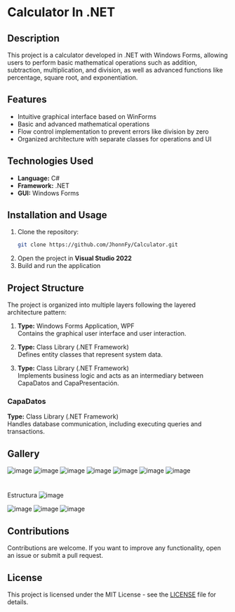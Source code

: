 # Calculator In .NET  

## Description  
This project is a calculator developed in .NET with Windows Forms, allowing users to perform basic mathematical operations such as addition, subtraction, multiplication, and division, as well as advanced functions like percentage, square root, and exponentiation.  
## Features  
- Intuitive graphical interface based on WinForms  
- Basic and advanced mathematical operations  
- Flow control implementation to prevent errors like division by zero  
- Organized architecture with separate classes for operations and UI  
## Technologies Used  
- **Language:** C#  
- **Framework:** .NET  
- **GUI:** Windows Forms  
## Installation and Usage  
1. Clone the repository:  
   ```sh
   git clone https://github.com/JhonnFy/Calculator.git
   ```  
2. Open the project in **Visual Studio 2022**  
3. Build and run the application

## Project Structure

The project is organized into multiple layers following the layered architecture pattern:

1. **Type:** Windows Forms Application, WPF  
Contains the graphical user interface and user interaction.  

2. **Type:** Class Library (.NET Framework)  
Defines entity classes that represent system data.  
3. **Type:** Class Library (.NET Framework)  
Implements business logic and acts as an intermediary between CapaDatos and CapaPresentación.  

### CapaDatos  
**Type:** Class Library (.NET Framework)  
Handles database communication, including executing queries and transactions.


## Gallery
![image](https://github.com/user-attachments/assets/57d86495-6499-45f6-a9b3-5ad8a90b5755)
![image](https://github.com/user-attachments/assets/b9fe2199-5d5e-403a-acce-48dc20c25d69)
![image](https://github.com/user-attachments/assets/04a83b34-02d2-40a4-8a1c-c161a820e122)
![image](https://github.com/user-attachments/assets/08c7e37a-a423-4a69-8cc1-dbadfb3137f1)
![image](https://github.com/user-attachments/assets/02001d72-ffca-4b69-a649-f4e6194f12f5)
![image](https://github.com/user-attachments/assets/776152e9-afba-4856-975f-2591550a9db9)
![image](https://github.com/user-attachments/assets/5cfe4daa-3c46-4cfc-9ce0-ef69f8cd27de)
#
Estructura
![image](https://github.com/user-attachments/assets/55436d66-c5ca-4b38-a412-f69aee2fe1f3)


![image](https://github.com/user-attachments/assets/817fcde6-fab3-49c3-8dc2-2faa4a4bd27f)
![image](https://github.com/user-attachments/assets/221b6f93-e0c4-48ab-801b-accad200d185)
![image](https://github.com/user-attachments/assets/ed9ddf0b-ebfa-4d0a-b927-b37696f99a2f)



## Contributions  
Contributions are welcome. If you want to improve any functionality, open an issue or submit a pull request.  

## License
This project is licensed under the MIT License - see the [LICENSE](LICENSE) file for details.
